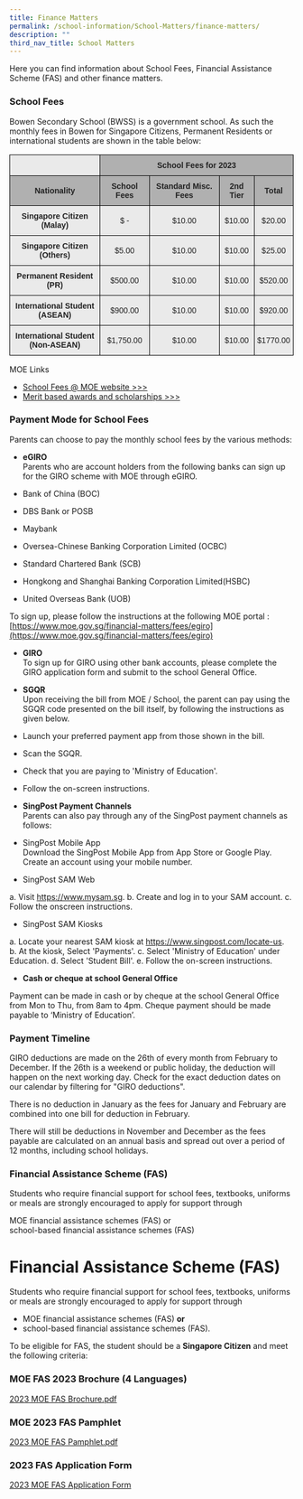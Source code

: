 ```yaml
---
title: Finance Matters
permalink: /school-information/School-Matters/finance-matters/
description: ""
third_nav_title: School Matters
---
```

Here you can find information about School Fees, Financial Assistance Scheme (FAS) and other finance matters.  
  

### School Fees

Bowen Secondary School (BWSS) is a government school. As such the monthly fees in Bowen for Singapore Citizens, Permanent Residents or international students are shown in the table below:

<style type="text/css">
.tg  {border-collapse:collapse;border-spacing:0;}
.tg td{border-color:black;border-style:solid;border-width:1px;font-family:Arial, sans-serif;font-size:14px;
  overflow:hidden;padding:10px 5px;word-break:normal;}
.tg th{border-color:black;border-style:solid;border-width:1px;font-family:Arial, sans-serif;font-size:14px;
  font-weight:normal;overflow:hidden;padding:10px 5px;word-break:normal;}
.tg .tg-n4qt{background-color:#EAEAEA;color:#222;font-weight:bold;text-align:center;vertical-align:top}
.tg .tg-dwlh{background-color:#B0B0B0;color:#222;font-weight:bold;text-align:center;vertical-align:middle}
.tg .tg-ku5w{background-color:#EAEAEA;color:#222;text-align:center;vertical-align:middle}
.tg .tg-pll1{background-color:#B0B0B0;color:#222;font-weight:bold;text-align:center;vertical-align:top}
</style>
<table class="tg">
<thead>
  <tr>
    <th class="tg-ku5w"></th>
    <th class="tg-dwlh" colspan="4"><span style="color:#222;background-color:#B0B0B0">School Fees for 2023</span><br></th>
  </tr>
</thead>
<tbody>
  <tr>
    <td class="tg-dwlh"><span style="color:#222;background-color:#B0B0B0"> Nationality</span></td>
    <td class="tg-dwlh"><span style="color:#222;background-color:#B0B0B0">School Fees </span></td>
    <td class="tg-dwlh"><span style="color:#222;background-color:#B0B0B0"> Standard Misc. Fees</span></td>
    <td class="tg-pll1">2nd Tier<span style="color:#222;background-color:#B0B0B0"> </span></td>
    <td class="tg-dwlh"><span style="color:#222;background-color:#B0B0B0">Total </span></td>
  </tr>
  <tr>
    <td class="tg-n4qt">Singapore Citizen (Malay)</td>
    <td class="tg-ku5w"><span style="color:#222;background-color:#EAEAEA">$ -</span><br></td>
    <td class="tg-ku5w"><span style="color:#222;background-color:#EAEAEA">$10.00</span><br></td>
    <td class="tg-ku5w"><span style="color:#222;background-color:#EAEAEA">$10.00</span></td>
    <td class="tg-ku5w"><span style="color:#222;background-color:#EAEAEA">$20.00</span></td>
  </tr>
  <tr>
    <td class="tg-n4qt">Singapore Citizen (Others)<span style="color:#222;background-color:#EAEAEA"> </span></td>
    <td class="tg-ku5w"><span style="color:#222;background-color:#EAEAEA"> $5.00</span><br></td>
    <td class="tg-ku5w"><span style="color:#222;background-color:#EAEAEA"> $10.00</span></td>
    <td class="tg-ku5w"><span style="color:#222;background-color:#EAEAEA">$10.00 </span></td>
    <td class="tg-ku5w"><span style="color:#222;background-color:#EAEAEA"> $25.00</span></td>
  </tr>
  <tr>
    <td class="tg-n4qt">Permanent Resident (PR)<span style="color:#222;background-color:#EAEAEA"> </span></td>
    <td class="tg-ku5w"><span style="color:#222;background-color:#EAEAEA"> $500.00</span></td>
    <td class="tg-ku5w"><span style="color:#222;background-color:#EAEAEA"> $10.00</span></td>
    <td class="tg-ku5w"><span style="color:#222;background-color:#EAEAEA">$10.00 </span></td>
    <td class="tg-ku5w"><span style="color:#222;background-color:#EAEAEA"> $520.00</span></td>
  </tr>
  <tr>
    <td class="tg-ku5w"><span style="font-weight:bold;color:#222;background-color:#EAEAEA"> </span><span style="font-weight:bold">International Student </span><br><span style="font-weight:bold"> (ASEAN)</span></td>
    <td class="tg-ku5w"><span style="color:#222;background-color:#EAEAEA"> $900.00</span></td>
    <td class="tg-ku5w"><span style="color:#222;background-color:#EAEAEA"> $10.00</span></td>
    <td class="tg-ku5w"><span style="color:#222;background-color:#EAEAEA"> $10.00</span></td>
    <td class="tg-ku5w"><span style="color:#222;background-color:#EAEAEA">$920.00 </span></td>
  </tr>
  <tr>
    <td class="tg-ku5w"><span style="font-weight:bold;color:#222;background-color:#EAEAEA"> </span><span style="font-weight:bold">International Student</span><br><span style="font-weight:bold">(Non-ASEAN)</span></td>
    <td class="tg-ku5w"><span style="color:#222;background-color:#EAEAEA"> $1,750.00</span></td>
    <td class="tg-ku5w"><span style="color:#222;background-color:#EAEAEA"> $10.00</span></td>
    <td class="tg-ku5w"><span style="color:#222;background-color:#EAEAEA"> $10.00</span></td>
    <td class="tg-ku5w"><span style="color:#222;background-color:#EAEAEA">$1770.00 </span></td>
  </tr>
</tbody>
</table>

MOE Links  
* [School Fees @ MOE website >>>](https://www.moe.gov.sg/financial-matters/fees)   
* [Merit based awards and scholarships >>>](https://www.google.com/url?q=https%3A%2F%2Fwww.moe.gov.sg%2Ffinancial-matters%2Fawards-scholarships&sa=D&sntz=1&usg=AFQjCNEsIwWKSrQSXjk3_oiRvC63swkjcg)

### Payment Mode for School Fees

Parents can choose to pay the monthly school fees by the various methods:  
  

*   **eGIRO**  
    Parents who are account holders from the following banks can sign up for the GIRO scheme with MOE through eGIRO. 

*   Bank of China (BOC)
*   DBS Bank or POSB
*   Maybank
*   Oversea-Chinese Banking Corporation Limited (OCBC)
*   Standard Chartered Bank (SCB)
*   Hongkong and Shanghai Banking Corporation Limited(HSBC)
*   United Overseas Bank (UOB)

To sign up, please follow the instructions at the following MOE portal : 
[https://www.moe.gov.sg/financial-matters/fees/egiro](https://www.moe.gov.sg/financial-matters/fees/egiro)

  

*   **GIRO**  
    To sign up for GIRO using other bank accounts, please complete the GIRO application form and submit to the school General Office.

  

*   **SGQR**  
Upon receiving the bill from MOE / School, the parent can pay using the SGQR code presented on the bill itself, by following the instructions as given below.

*   Launch your preferred payment app from those shown in the bill.
*   Scan the SGQR.
*   Check that you are paying to 'Ministry of Education'.
*   Follow the on-screen instructions.

  

*   **SingPost Payment Channels**  
Parents can also pay through any of the SingPost payment channels as follows:

  

*   SingPost Mobile App  
    Download the SingPost Mobile App from App Store or Google Play. Create an account using your mobile number.  
      
    
*   SingPost SAM Web

a. Visit https://www.mysam.sg.
b. Create and log in to your SAM account.
c. Follow the onscreen instructions.

  

*   SingPost SAM Kiosks

a. Locate your nearest SAM kiosk at https://www.singpost.com/locate-us.
b. At the kiosk, Select 'Payments'.
c. Select 'Ministry of Education' under Education.
d. Select 'Student Bill'.
e. Follow the on-screen instructions.

*   **Cash or cheque at school General Office**

Payment can be made in cash or by cheque at the school General Office from Mon to Thu, from 8am to 4pm. Cheque payment should be made payable to ‘Ministry of Education’.

### Payment Timeline

GIRO deductions are made on the 26th of every month from February to December. If the 26th is a weekend or public holiday, the deduction will happen on the next working day. Check for the exact deduction dates on our calendar by filtering for "GIRO deductions".

 
There is no deduction in January as the fees for January and February are combined into one bill for deduction in February.

 
There will still be deductions in November and December as the fees payable are calculated on an annual basis and spread out over a period of 12 months, including school holidays.

### Financial Assistance Scheme (FAS)

Students who require financial support for school fees, textbooks, uniforms or meals are strongly encouraged to apply for support through  
  
MOE financial assistance schemes (FAS) or  
school-based financial assistance schemes (FAS)  

# Financial Assistance Scheme (FAS)

Students who require financial support for school fees, textbooks, uniforms or meals are strongly encouraged to apply for support through  

*   MOE financial assistance schemes (FAS) **or** 
*   school-based financial assistance schemes (FAS).

To be eligible for FAS, the student should be a **Singapore Citizen** and meet the following criteria:

### MOE FAS 2023 Brochure (4 Languages)


[2023 MOE FAS Brochure.pdf](/files/2023%20MOE%20FAS%20Brochure.pdf)

### MOE 2023 FAS Pamphlet

[2023 MOE FAS Pamphlet.pdf](/files/2023%20MOE%20FAS%20Pamphlet_2.pdf)

### 2023 FAS Application Form

[2023 MOE FAS Application Form](/files/2023%20MOE%20FAS%20Application%20Form.pdf)
